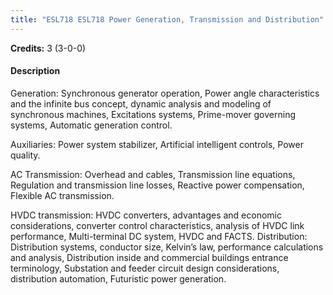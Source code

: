 ```yaml
---
title: "ESL718 ESL718 Power Generation, Transmission and Distribution"
---
```

**Credits:** 3 (3-0-0)

#### Description
Generation: Synchronous generator operation, Power angle characteristics and the infinite bus concept, dynamic analysis and modeling of synchronous machines, Excitations systems, Prime-mover governing systems, Automatic generation control.

Auxiliaries: Power system stabilizer, Artificial intelligent controls, Power quality.

AC Transmission: Overhead and cables, Transmission line equations, Regulation and transmission line losses, Reactive power compensation, Flexible AC transmission.

HVDC transmission: HVDC converters, advantages and economic considerations, converter control characteristics, analysis of HVDC link performance, Multi-terminal DC system, HVDC and FACTS. Distribution: Distribution systems, conductor size, Kelvin’s law, performance calculations and analysis, Distribution inside and commercial buildings entrance terminology, Substation and feeder circuit design considerations, distribution automation, Futuristic power generation.